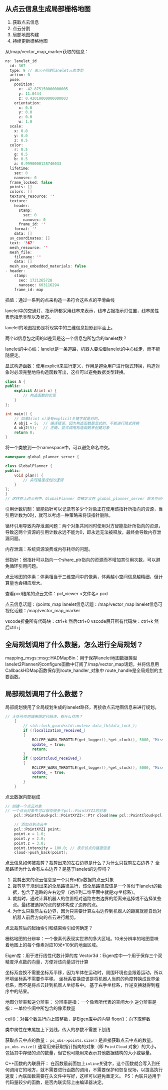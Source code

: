 ## 从点云信息生成局部栅格地图

1. 获取点云信息
2. 点云分割
3. 局部地图构建
4. 持续更新栅格地图



从/map/vector_map_marker获取的信息：

```c++
ns: lanelet_id
  id: 367
  type: 9 // 表示不同的lanelet元素类型
  action: 0
  pose:
    position:
      x: -42.875150000000005
      y: 11.0444
      z: 0.42010000000000003
    orientation:
      x: 0.0
      y: 0.0
      z: 0.0
      w: 1.0
  scale:
    x: 0.0
    y: 0.0
    z: 0.5
  color:
    r: 0.5
    g: 0.5
    b: 0.5
    a: 0.9990000128746033
  lifetime:
    sec: 0
    nanosec: 0
  frame_locked: false
  points: []
  colors: []
  texture_resource: ''
  texture:
    header:
      stamp:
        sec: 0
        nanosec: 0
      frame_id: ''
    format: ''
    data: []
  uv_coordinates: []
  text: '367'
  mesh_resource: ''
  mesh_file:
    filename: ''
    data: []
  mesh_use_embedded_materials: false
- header:
    stamp:
      sec: 1721265728
      nanosec: 603116294
    frame_id: map
```

插值：通过一系列的点来构造一条符合这些点的平滑曲线

lanelet中的交通灯、指示牌都采用线串来表示，线串占据指示灯位置，线串属性表示指示类型以及状态。

lanelet的地图投影是将现实中的三维信息投影到平面上。

两个id信息包之间的id差异是这一个信息包所包含的lanelet数？

lanelet的中心线：lanelet是一条道路，机器人要沿着lanelet的中心线走，而不能随便走。

显式构造函数：使用explicit来进行定义，作用是避免用户进行隐式转换，构造对象时必须完整地将构造函数写出，这样可以避免数据类型转换。

```c++
class A {
public:
    explicit A(int x) {
        // 构造函数的实现
    }
};

int main() {
    // 如果A(int x)没有explicit关键字就是对的。
    A obj1 = 5;  // 编译错误，因为构造函数是显式的，不能进行隐式转换
    A obj2(5);   // 正确，显式调用构造函数来创建对象
    return 0;
}

```

将一个类放到一个namespace中，可以避免命名冲突。

```c++
namespace global_planner_server {

class GlobalPlanner {
public:
    void plan() {
        // 实现路径规划的逻辑
    }
};
} 
// 这样在上述示例中，GlobalPlanner 类被定义在 global_planner_server 命名空间中。这意味着在使用该类时，需要通过 global_planner_server::GlobalPlanner 来访问它。
```

引用计数机制：智能指针可以记录有多少个对象正在使用该指针所指向的资源，当引用计数为0时，就可以考虑一种策略来将该指针删除。

循环引用导致内存泄漏问题：两个对象共同同时使用对方智能指针所指向的资源，导致这两个资源的引用计数永远不能为0，即永远无法被释放，最终会导致内存泄漏问题。

内存泄漏：系统资源浪费或内存耗尽的问题。

弱指针：弱指针可以指向一个share_ptr指向的资源而不增加其引用次数，可以避免循环引用问题。

点云地图的体素：体素相当于三维空间中的像素，体素越小空间信息越精细，但计算量也会相应增大。

查看pcd结尾的点云文件：pcl_viewer <文件名>.pcd



点云信息话题：/points_map
lanelet信息话题：/map/vector_map
lanelet信息可视化话题：/map/vector_map_marker

vscode折叠所有代码块：ctrl+k 然后ctrl+0
vscode展开所有代码块：ctrl+k 然后ctrl+j

## 全局规划调用了什么数据，怎么进行全局规划？

mapping_msgs::msg::HADMapBin：用于保存lanelet地图数据类型
lanelet2Planner的configure函数中订阅了/map/vector_map话题，并将信息用CallbackHDMap函数保存到route_handler\_对象中
route_handle是全局规划的主要函数。

## 局部规划调用了什么数据？

局部规划使用了全局规划生成的lanelet路径，再接收点云地图信息来进行规划。

```c++
// 大括号作用域来限定代码块，有什么作用？
    {
        // std::lock_guard<std::mutex> data_lk(data_lock_);
        if (!localization_received_)
        {
            RCLCPP_WARN_THROTTLE(get_logger(),*get_clock(), 5000, "Missing msf status");
            update_ = true;
            return;
        }         
        if (!pointcloud_received_)
        {
            RCLCPP_WARN_THROTTLE(get_logger(),*get_clock(), 5000, "Missing point cloud");
            update_ = true;
            return;
        }
    }
```

点云数据内部组成

```c++
// 创建一个点云对象
// 一个点云对象中可以保存很多个pcl::PointXYZI的对象
    pcl::PointCloud<pcl::PointXYZI>::Ptr cloud(new pcl::PointCloud<pcl::PointXYZI>);

    // 添加点到点云中
    pcl::PointXYZI point;
    point.x = 1.0;
    point.y = 2.0;
    point.z = 3.0;
    point.intensity = 100.0; // 表示该点的强度信息
    cloud->push_back(point);
```

点云信息如何被裁剪？裁剪出来的左右边界是什么？为什么只裁剪左右边界？
全局路径为什么会有左右边界？是基于lanelet的边界吗？

1. 裁剪出来的点云信息是一个只有x和y数据的点云对象
2. 裁剪基于规划出来的全局路径进行，该全局路径应该是一个类似于lanelet的数据，包含了道路的左右边界（对应到二维平面中就是xy坐标系）。
3. 裁剪时，通过计算机器人的位置相对道路左右边界的距离来选择或不选择某些点。最终被选择的点的整体构成了边界的点。
4. 为什么只裁剪左右边界，因为只需要计算左右边界到机器人的距离就能自动对机器人前后方向的点云进行裁剪。

点云裁剪后的起始索引和结束索引如何确定？

栅格地图的分辨率：一个像素代表现实世界的多大区域。10米分辨率的地图意味着地图上的每个像素对应10米*10米的地面区域。

Eigen库：用于进行线性代数计算的库
Vector3d：Eigen库中一个用于保存三个双精度浮点数的向量，方便对该向量进行计算

坐标系变换不需要坐标系平移，因为车体在运动时，周围环境也会跟着运动，所以环境坐标系不需要作平移。
坐标系变换应该是将机器人当前的角度转换成世界坐标系，而不是将点云转到机器人坐标系中。
基于右手坐标系，作逆变换就得到程序中的结果。

地图分辨率和逆分辨率：
分辨率是指：一个像素所代表的空间大小
逆分辨率是指：一单位空间中所包含的像素数量

ceil()：对每个数进行向上取整数，是Eigen库中的内容
floor()：向下取整数

类中属性在末尾加上下划线，传入的参数不需要下划线

获取点云中点的数量：
`pc_obs->points.size()` 是直接获取点云中点的数量。
`pc_obs->size()` 通常用来获取指针指向的对象（即 `PointCloud` 对象）的大小，包括其中存储的点的数量，但它也可能用来表示其他数据结构的大小或容量。

C++函数的內联展开：
在函数最前面加上`inline`关键字，这个函数就会写入到任何调用它的地方，就不需要进行函数的调用，不需要保护和恢复现场，以提高执行速度；內联函数需要在头文件中写好，这样可以避免重定义。
PS：內联只适用于代码量较少的函数，是否內联实际上由编译器决定。

